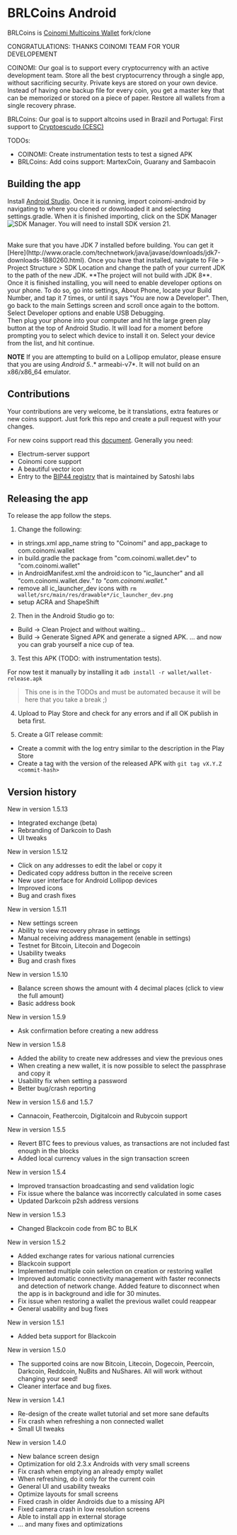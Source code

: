 BRLCoins Android 
================

BRLCoins is [Coinomi Multicoins Wallet](https://github.com/Coinomi/coinomi-android) fork/clone

CONGRATULATIONS: THANKS COINOMI TEAM FOR YOUR DEVELOPEMENT

COINOMI: Our goal is to support every cryptocurrency with an active development team. Store all the best cryptocurrency through a single app, without sacrificing security. Private keys are stored on your own device. Instead of having one backup file for every coin, you get a master key that can be memorized or stored on a piece of paper. Restore all wallets from a single recovery phrase.

BRLCoins: Our goal is to support altcoins used in Brazil and Portugal: First support to [Cryptoescudo (CESC)](http://cryptoescudo.org)

TODOs:

* COINOMI: Create instrumentation tests to test a signed APK
* BRLCoins: Add coins support: MartexCoin, Guarany and Sambacoin

## Building the app

Install [Android Studio](https://developer.android.com/sdk/installing/studio.html). Once it is
running, import coinomi-android by navigating to where you cloned or downloaded it and selecting
settings.gradle. When it is finished importing, click on the SDK Manager ![SDK Manager](https://developer.android.com/images/tools/sdk-manager-studio.png). You will need to install SDK version 21.

<br/>
Make sure that you have JDK 7 installed before building. You can get it [Here](http://www.oracle.com/technetwork/java/javase/downloads/jdk7-downloads-1880260.html). Once you have that installed, navigate to File > Project Structure > SDK Location and change the path of your current JDK to the path of the new JDK. **The project will not build with JDK 8**. 

<br/>
Once it is finished installing, you will need to enable developer options on your phone. To do so,
go into settings, About Phone, locate your Build Number, and tap it 7 times, or until it says
"You are now a Developer". Then, go back to the main Settings screen and scroll once again to the
bottom. Select Developer options and enable USB Debugging.

<br/>
Then plug your phone into your computer and hit the large green play button at the top of
Android Studio. It will load for a moment before prompting you to select which device to install
it on. Select your device from the list, and hit continue.

**NOTE**
If you are attempting to build on a Lollipop emulator, please ensure that you are using *Android 5.*.* armeabi-v7*. It will not build on an x86/x86_64 emulator.

## Contributions

Your contributions are very welcome, be it translations, extra features or new coins support. Just
fork this repo and create a pull request with your changes.

For new coins support read this [document](https://gist.github.com/erasmospunk/4dac398935e9dc86eed1).
Generally you need:

* Electrum-server support
* Coinomi core support
* A beautiful vector icon
* Entry to the [BIP44 registry](https://github.com/satoshilabs/docs/blob/master/slips/slip-0044.rst) that is maintained by Satoshi labs


## Releasing the app

To release the app follow the steps.

1) Change the following:

* in strings.xml app_name string to "Coinomi" and app_package to com.coinomi.wallet
* in build.gradle the package from "com.coinomi.wallet.dev" to "com.coinomi.wallet"
* in AndroidManifest.xml the android:icon to "ic_launcher" and all "com.coinomi.wallet.dev.*"  to "com.coinomi.wallet.*"
* remove all ic_launcher_dev icons with `rm wallet/src/main/res/drawable*/ic_launcher_dev.png`
* setup ACRA and ShapeShift

2) Then in the Android Studio go to:

* Build -> Clean Project and without waiting...
* Build -> Generate Signed APK and generate a signed APK. ... and now you can grab yourself a nice cup of tea.

3) Test this APK (TODO: with instrumentation tests).

For now test it manually by installing it `adb install -r wallet/wallet-release.apk`

> This one is in the TODOs and must be automated
> because it will be here that you take a break ;)

4) Upload to Play Store and check for any errors and if all OK publish in beta first.

5) Create a GIT release commit:

* Create a commit with the log entry similar to the description in the Play Store
* Create a tag with the version of the released APK with `git tag vX.Y.Z <commit-hash>`


## Version history

New in version 1.5.13
- Integrated exchange (beta)
- Rebranding of Darkcoin to Dash
- UI tweaks

New in version 1.5.12
- Click on any addresses to edit the label or copy it
- Dedicated copy address button in the receive screen
- New user interface for Android Lollipop devices
- Improved icons
- Bug and crash fixes

New in version 1.5.11
- New settings screen
- Ability to view recovery phrase in settings
- Manual receiving address management (enable in settings)
- Testnet for Bitcoin, Litecoin and Dogecoin
- Usability tweaks
- Bug and crash fixes

New in version 1.5.10
- Balance screen shows the amount with 4 decimal places (click to view the full amount)
- Basic address book

New in version 1.5.9
- Ask confirmation before creating a new address

New in version 1.5.8
- Added the ability to create new addresses and view the previous ones
- When creating a new wallet, it is now possible to select the passphrase and copy it
- Usability fix when setting a password
- Better bug/crash reporting

New in version 1.5.6 and 1.5.7
- Cannacoin, Feathercoin, Digitalcoin and Rubycoin support

New in version 1.5.5
- Revert BTC fees to previous values, as transactions are not included fast enough in the blocks
- Added local currency values in the sign transaction screen

New in version 1.5.4
- Improved transaction broadcasting and send validation logic
- Fix issue where the balance was incorrectly calculated in some cases
- Updated Darkcoin p2sh address versions

New in version 1.5.3
- Changed Blackcoin code from BC to BLK

New in version 1.5.2
- Added exchange rates for various national currencies
- Blackcoin support
- Implemented multiple coin selection on creation or restoring wallet
- Improved automatic connectivity management with faster reconnects and detection of network change. Added feature to disconnect when the app is in background and idle for 30 minutes.
- Fix issue when restoring a wallet the previous wallet could reappear
- General usability and bug fixes

New in version 1.5.1
- Added beta support for Blackcoin

New in version 1.5.0
- The supported coins are now Bitcoin, Litecoin, Dogecoin, Peercoin, Darkcoin, Reddcoin, NuBits and NuShares. All will work without changing your seed!
- Cleaner interface and bug fixes.

New in version 1.4.1
- Re-design of the create wallet tutorial and set more sane defaults
- Fix crash when refreshing a non connected wallet
- Small UI tweaks

New in version 1.4.0
- New balance screen design
- Optimization for old 2.3.x Androids with very small screens
- Fix crash when emptying an already empty wallet
- When refreshing, do it only for the current coin
- General UI and usability tweaks
- Optimize layouts for small screens
- Fixed crash in older Androids due to a missing API
- Fixed camera crash in low resolution screens
- Able to install app in external storage
- ... and many fixes and optimizations
